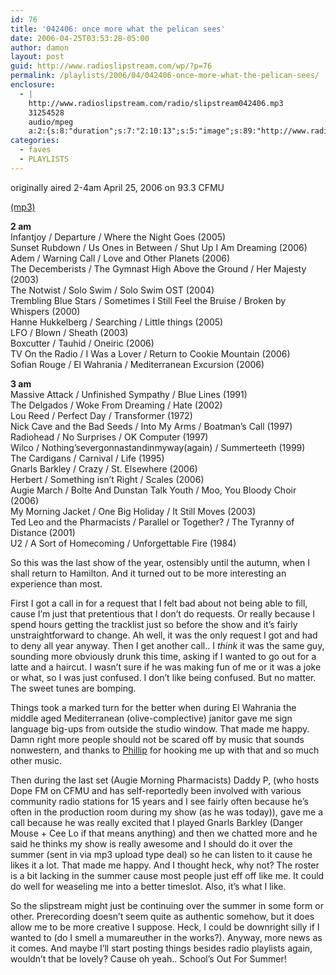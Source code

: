 ```yaml
---
id: 76
title: '042406: once more what the pelican sees'
date: 2006-04-25T03:53:28-05:00
author: damon
layout: post
guid: http://www.radioslipstream.com/wp/?p=76
permalink: /playlists/2006/04/042406-once-more-what-the-pelican-sees/
enclosure:
  - |
    http://www.radioslipstream.com/radio/slipstream042406.mp3
    31254528
    audio/mpeg
    a:2:{s:8:"duration";s:7:"2:10:13";s:5:"image";s:89:"http://www.radioslipstream.com/wp/wp-content/plugins/podpress//images/vpreview_center.png";}
categories:
  - faves
  - PLAYLISTS
---
```

originally aired 2-4am April 25, 2006 on 93.3 CFMU

[(mp3)](/radio/slipstream042406.mp3)

**2 am**  
Infantjoy / Departure / Where the Night Goes (2005)  
Sunset Rubdown / Us Ones in Between / Shut Up I Am Dreaming (2006)  
Adem / Warning Call / Love and Other Planets (2006)  
The Decemberists / The Gymnast High Above the Ground / Her Majesty (2003)  
The Notwist / Solo Swim / Solo Swim OST (2004)  
Trembling Blue Stars / Sometimes I Still Feel the Bruise / Broken by Whispers (2000)  
Hanne Hukkelberg / Searching / Little things (2005)  
LFO / Blown / Sheath (2003)  
Boxcutter / Tauhid / Oneiric (2006)  
TV On the Radio / I Was a Lover / Return to Cookie Mountain (2006)  
Sofian Rouge / El Wahrania / Mediterranean Excursion (2006)

**3 am**  
Massive Attack / Unfinished Sympathy / Blue Lines (1991)  
The Delgados / Woke From Dreaming / Hate (2002)  
Lou Reed / Perfect Day / Transformer (1972)  
Nick Cave and the Bad Seeds / Into My Arms / Boatman’s Call (1997)  
Radiohead / No Surprises / OK Computer (1997)  
Wilco / Nothing’severgonnastandinmyway(again) / Summerteeth (1999)  
The Cardigans / Carnival / Life (1995)  
Gnarls Barkley / Crazy / St. Elsewhere (2006)  
Herbert / Something isn’t Right / Scales (2006)  
Augie March / Bolte And Dunstan Talk Youth / Moo, You Bloody Choir (2006)  
My Morning Jacket / One Big Holiday / It Still Moves (2003)  
Ted Leo and the Pharmacists / Parallel or Together? / The Tyranny of Distance (2001)  
U2 / A Sort of Homecoming / Unforgettable Fire (1984)

So this was the last show of the year, ostensibly until the autumn, when I shall return to Hamilton. And it turned out to be more interesting an experience than most.

First I got a call in for a request that I felt bad about not being able to fill, cause I’m just that pretentious that I don’t do requests. Or really because I spend hours getting the tracklist just so before the show and it’s fairly unstraightforward to change. Ah well, it was the only request I got and had to deny all year anyway. Then I get another call.. I _think_ it was the same guy, sounding more obviously drunk this time, asking if I wanted to go out for a latte and a haircut. I wasn’t sure if he was making fun of me or it was a joke or what, so I was just confused. I don’t like being confused. But no matter. The sweet tunes are bomping.

Things took a marked turn for the better when during El Wahrania the middle aged Mediterranean (olive-complective) janitor gave me sign language big-ups from outside the studio window. That made me happy. Damn right more people should not be scared off by music that sounds nonwestern, and thanks to [Phillip](http://www.solakov.com) for hooking me up with that and so much other music.

Then during the last set (Augie Morning Pharmacists) Daddy P, (who hosts Dope FM on CFMU and has self-reportedly been involved with various community radio stations for 15 years and I see fairly often because he’s often in the production room during my show (as he was today)), gave me a call because he was really excited that I played Gnarls Barkley (Danger Mouse + Cee Lo if that means anything) and then we chatted more and he said he thinks my show is really awesome and I should do it over the summer (sent in via mp3 upload type deal) so he can listen to it cause he likes it a lot. That made me happy. And I thought heck, why not? The roster is a bit lacking in the summer cause most people just eff off like me. It could do well for weaseling me into a better timeslot. Also, it’s what I like.

So the slipstream might just be continuing over the summer in some form or other. Prerecording doesn’t seem quite as authentic somehow, but it does allow me to be more creative I suppose. Heck, I could be downright silly if I wanted to (do I smell a mumareuther in the works?). Anyway, more news as it comes. And maybe I’ll start posting things besides radio playlists again, wouldn’t that be lovely? Cause oh yeah.. School’s Out For Summer!